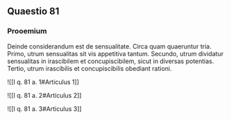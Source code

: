 ## Quaestio 81

### Prooemium

Deinde considerandum est de sensualitate. Circa quam quaeruntur tria. Primo, utrum sensualitas sit vis appetitiva tantum. Secundo, utrum dividatur sensualitas in irascibilem et concupiscibilem, sicut in diversas potentias. Tertio, utrum irascibilis et concupiscibilis obediant rationi.

![[I q. 81 a. 1#Articulus 1]]

![[I q. 81 a. 2#Articulus 2]]

![[I q. 81 a. 3#Articulus 3]]

